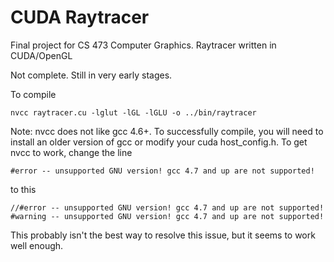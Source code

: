 CUDA Raytracer
=============

Final project for CS 473 Computer Graphics. Raytracer written in CUDA/OpenGL

Not complete. Still in very early stages.

To compile

    nvcc raytracer.cu -lglut -lGL -lGLU -o ../bin/raytracer

Note: nvcc does not like gcc 4.6+. To successfully compile, you will need to install an older version of gcc or modify your cuda host_config.h. To get nvcc to work, change the line

    #error -- unsupported GNU version! gcc 4.7 and up are not supported!

to this

    //#error -- unsupported GNU version! gcc 4.7 and up are not supported!
    #warning -- unsupported GNU version! gcc 4.7 and up are not supported!

This probably isn't the best way to resolve this issue, but it seems to work well enough.
